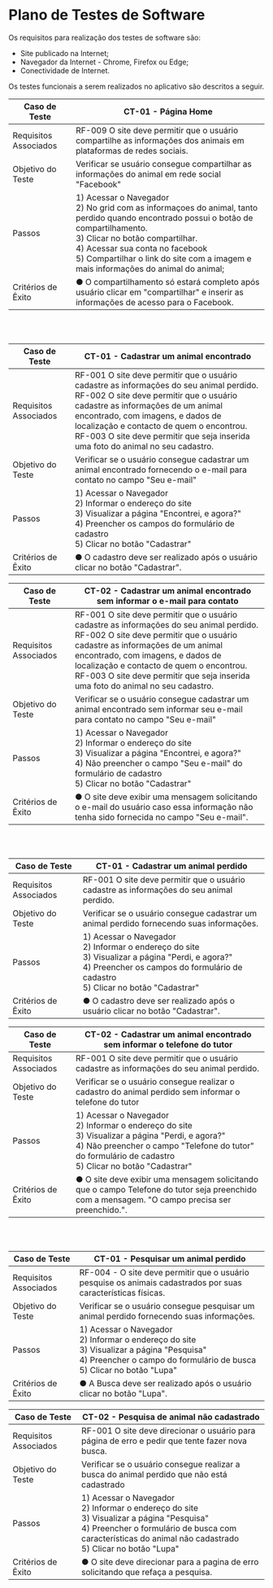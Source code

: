 # Plano de Testes de Software

Os requisitos para realização dos testes de software são:
-	Site publicado na Internet;
-	Navegador da Internet - Chrome, Firefox ou Edge;
-	Conectividade de Internet.

Os testes funcionais a serem realizados no aplicativo são descritos a seguir.

| Caso de Teste  |  CT-01 - Página Home |
| ------------------- | ------------------- |
|  Requisitos Associados |  RF-009 O site deve permitir que o usuário compartilhe as informações dos animais em plataformas de redes sociais.<br>
|  Objetivo do Teste |  Verificar se usuário consegue compartilhar as informações do animal em rede social "Facebook"|
|  Passos | 1) Acessar o Navegador <br> 2) No grid com as informaçoes do animal, tanto perdido quando encontrado possui o botão de compartilhamento. <br>3) Clicar no botão compartilhar. <br>4) Acessar sua conta no facebook <br>5) Compartilhar o link do site com a imagem e mais informações do animal do animal; |
|  Critérios de Êxito |  ● O compartilhamento só estará completo após usuário clicar em "compartilhar" e inserir as informações de acesso para o Facebook.|

<br><br>

| Caso de Teste  |  CT-01 - Cadastrar um animal encontrado  |
| ------------------- | ------------------- |
|  Requisitos Associados |  RF-001 O site deve permitir que o usuário cadastre as informações do seu animal perdido.<br> RF-002 O site deve permitir que o usuário cadastre as informações de um animal encontrado, com imagens, e dados de localização e contacto de quem o encontrou.<br> RF-003 O site deve permitir que seja inserida uma foto do animal no seu cadastro. |
|  Objetivo do Teste |  Verificar se o usuário consegue cadastrar um animal encontrado fornecendo o e-mail para contato no campo "Seu e-mail"|
|  Passos | 1) Acessar o Navegador <br> 2) Informar o endereço do site <br>3) Visualizar a página "Encontrei, e agora?" <br>4) Preencher os campos do formulário de cadastro <br>5) Clicar no botão "Cadastrar" |
|  Critérios de Êxito |  ● O cadastro deve ser realizado após o usuário clicar no botão "Cadastrar".|

| Caso de Teste  |  CT-02 - Cadastrar um animal encontrado sem informar o e-mail para contato  |
| ------------------- | ------------------- |
|  Requisitos Associados |  RF-001 O site deve permitir que o usuário cadastre as informações do seu animal perdido.<br> RF-002 O site deve permitir que o usuário cadastre as informações de um animal encontrado, com imagens, e dados de localização e contacto de quem o encontrou.<br> RF-003 O site deve permitir que seja inserida uma foto do animal no seu cadastro. |
|  Objetivo do Teste |  Verificar se o usuário consegue cadastrar um animal encontrado sem informar seu e-mail para contato no campo "Seu e-mail" |
|  Passos | 1) Acessar o Navegador <br> 2) Informar o endereço do site <br>3) Visualizar a página "Encontrei, e agora?" <br>4) Não preencher o campo "Seu e-mail" do formulário de cadastro <br>5) Clicar no botão "Cadastrar" |
|  Critérios de Êxito |  ● O site deve exibir uma mensagem solicitando o e-mail do usuário caso essa informação não tenha sido fornecida no campo "Seu e-mail".|

<br><br>

| Caso de Teste  |  CT-01 - Cadastrar um animal perdido                                                                                      |
| ------------------- | ------------------- |
|  Requisitos Associados |  RF-001 O site deve permitir que o usuário cadastre as informações do seu animal perdido.<br> 
|  Objetivo do Teste |  Verificar se o usuário consegue cadastrar um animal perdido fornecendo suas informações.                             |
|  Passos | 1) Acessar o Navegador <br> 2) Informar o endereço do site <br>3) Visualizar a página "Perdi, e agora?" <br>4) Preencher os campos do formulário de cadastro <br>5) Clicar no botão "Cadastrar" |
|  Critérios de Êxito |  ● O cadastro deve ser realizado após o usuário clicar no botão "Cadastrar".                                         |

| Caso de Teste  |  CT-02 - Cadastrar um animal encontrado sem informar o telefone do tutor  |
| ------------------- | ------------------- |
|  Requisitos Associados |  RF-001 O site deve permitir que o usuário cadastre as informações do seu animal perdido.<br> 
|  Objetivo do Teste |  Verificar se o usuário consegue realizar o cadastro do animal perdido sem informar o telefone do tutor |
|  Passos | 1) Acessar o Navegador <br> 2) Informar o endereço do site <br>3) Visualizar a página "Perdi, e agora?" <br>4) Não preencher o campo "Telefone do tutor" do formulário de cadastro <br>5) Clicar no botão "Cadastrar" |
|  Critérios de Êxito |  ● O site deve exibir uma mensagem solicitando que o campo Telefone do tutor seja preenchido com a mensagem. "O campo precisa ser preenchido.".|


<br><br>

| Caso de Teste  |  CT-01 - Pesquisar um animal perdido  |
| ------------------- | ------------------- |
|  Requisitos Associados |  RF-004 - O site deve permitir que o usuário pesquise os animais cadastrados por suas características físicas.<br> 
|  Objetivo do Teste |  Verificar se o usuário consegue pesquisar um animal perdido fornecendo suas informações.|
|  Passos | 1) Acessar o Navegador <br> 2) Informar o endereço do site <br>3) Visualizar a página "Pesquisa" <br>4) Preencher o campo do formulário de busca <br>5) Clicar no botão "Lupa" |
|  Critérios de Êxito |  ● A Busca deve ser realizado após o usuário clicar no botão "Lupa".|

| Caso de Teste  |  CT-02 - Pesquisa de animal não cadastrado  |
| ------------------- | ------------------- |
|  Requisitos Associados |  RF-001 O site deve direcionar o usuário para página de erro e pedir que tente fazer nova busca.<br> 
|  Objetivo do Teste |  Verificar se o usuário consegue realizar a busca do animal perdido que não está cadastrado |
|  Passos | 1) Acessar o Navegador <br> 2) Informar o endereço do site <br>3) Visualizar a página "Pesquisa" <br>4) Preencher o formulário de busca com características do animal não cadastrado <br>5) Clicar no botão "Lupa" |
|  Critérios de Êxito |  ● O site deve direcionar para a pagina de erro solicitando que refaça a pesquisa.|
